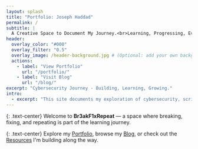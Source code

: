 ```yaml
---
layout: splash
title: "Portfolio: Joseph Haddad"
permalink: /
subtitle: |
  A Creative Space to Document My Journey.<br>Learning, Progressing, Evolving.
header:
  overlay_color: "#000"
  overlay_filter: "0.5"
  overlay_image: /header-background.jpg # (Optional: add your own background later)
  actions:
    - label: "View Portfolio"
      url: "/portfolio/"
    - label: "Visit Blog"
      url: "/blog/"
excerpt: "Cybersecurity Journey - Building, Learning, Growing."
intro: 
  - excerpt: "This site documents my exploration of cybersecurity, scripting, and creative problem-solving."
---
```


{: .text-center}
Welcome to **Br3akF1xRepeat** — a space where breaking, fixing, and repeating is part of the learning journey.

{: .text-center}
Explore my [Portfolio](/portfolio/), browse my [Blog](/blog/), or check out the [Resources](/resources/) I'm building along the way.
